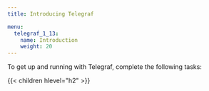 ```yaml
---
title: Introducing Telegraf

menu:
  telegraf_1_13:
    name: Introduction
    weight: 20
---
```


To get up and running with Telegraf, complete the following tasks:

{{< children hlevel="h2" >}}
